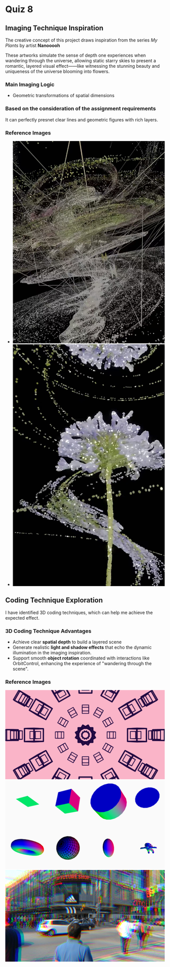 # Quiz 8

##  Imaging Technique Inspiration
The creative concept of this project draws inspiration from the series *My Plants* by artist **Nanooooh**

These artworks simulate the sense of depth one experiences when wandering through the universe, allowing static starry skies to present a romantic, layered visual effect——like witnessing the stunning beauty and uniqueness of the universe blooming into flowers.

### Main Imaging Logic
-  Geometric transformations of spatial dimensions

### Based on the consideration of the assignment requirements
It can perfectly presnet clear lines and geometric figures with rich layers.

### Reference Images
- ![Image 1](assets/space.jpg)
- ![Image 2](assets/flower.jpg)


## Coding Technique Exploration
I have identified 3D coding techniques, which can help me achieve the expected effect.

### 3D Coding Technique Advantages
- Achieve clear **spatial depth** to build a layered scene 
- Generate realistic **light and shadow effects** that echo the dynamic illumination in the imaging inspiration.  
- Support smooth **object rotation** coordinated with interactions like OrbitControl, enhancing the experience of "wandering through the scene".

### Reference Images
[![Orbit Control](assets/Orbit%20Control.png)](https://p5js.org/examples/3d-orbit-control/)
[![Geometries](assets/Geometries.png)](https://p5js.org/examples/3d-geometries/)
[![Filter Shader](assets/Filter%20Shader.png)](https://p5js.org/examples/3d-filter-shader/)


